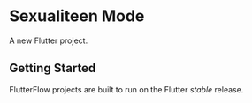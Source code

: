 # Sexualiteen Mode

A new Flutter project.

## Getting Started

FlutterFlow projects are built to run on the Flutter _stable_ release.
